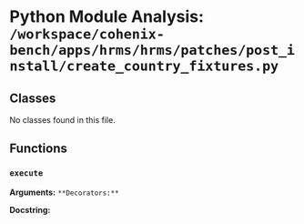 # Python Module Analysis: `/workspace/cohenix-bench/apps/hrms/hrms/patches/post_install/create_country_fixtures.py`

## Classes

No classes found in this file.


## Functions

### `execute`
**Arguments:** ``
**Decorators:** ``

**Docstring:**
```

```

